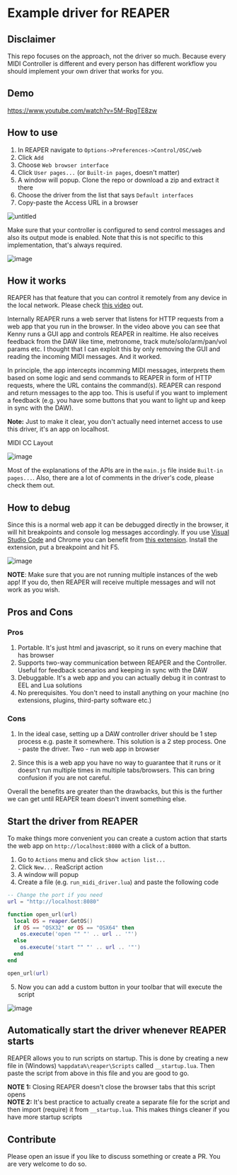 # Example driver for REAPER

## Disclaimer

This repo focuses on the approach, not the driver so much. Because every MIDI Controller is different and every person has different 
workflow you should implement your own driver that works for you.

## Demo

https://www.youtube.com/watch?v=5M-RpgTE8zw

## How to use

1. In REAPER navigate to `Options->Preferences->Control/OSC/web`
2. Click `Add`
3. Choose `Web browser interface`
4. Click `User pages...` (or `Built-in pages`, doesn't matter)
5. A window will popup. Clone the repo or download a zip and extract it there
6. Choose the driver from the list that says `Default interfaces`
7. Copy-paste the Access URL in a browser

![untitled](https://user-images.githubusercontent.com/3126733/50609072-5185ee00-0ed7-11e9-8fbb-d74e979a3410.png)

Make sure that your controller is configured to send control messages and also its output mode is enabled. Note that this is not specific
to this implementation, that's always required.

![image](https://user-images.githubusercontent.com/3126733/50609231-bf321a00-0ed7-11e9-9d2c-e1e896aad763.png)

## How it works

REAPER has that feature that you can control it remotely from any device in the local network.
Please check [this video](https://youtu.be/CkMAj8CpvIU) out.

Internally REAPER runs a web server that listens for HTTP requests from a web app that you run in the browser. In the video above you can see that Kenny
runs a GUI app and controls REAPER in realtime. He also receives feedback from the DAW like time, metronome, track mute/solo/arm/pan/vol params etc.
I thought that I can exploit this by only removing the GUI and reading the incoming MIDI messages. And it worked.

In principle, the app intercepts incomming MIDI messages, interprets them based on some logic and send commands to REAPER in form of
HTTP requests, where the URL contains the command(s). REAPER can respond and return messages to the app too. This is useful if you want
to implement a feedback (e.g. you have some buttons that you want to light up and keep in sync with the DAW).

**Note:** Just to make it clear, you don't actually need internet access to use this driver, it's an app on localhost.

MIDI CC Layout

![image](https://user-images.githubusercontent.com/3126733/50611921-de817500-0ee0-11e9-8916-f65bf7f9c52a.png)

Most of the explanations of the APIs are in the `main.js` file inside `Built-in pages...`. Also, there are a lot of comments in the driver's code, please check them out.

## How to debug

Since this is a normal web app it can be debugged directly in the browser, it will hit breakpoints and console log messages accordingly.
If you use [Visual Studio Code](https://code.visualstudio.com/) and Chrome you can benefit from
[this extension](https://code.visualstudio.com/blogs/2016/02/23/introducing-chrome-debugger-for-vs-code). Install the extension, put a breakpoint and hit F5.

![image](https://user-images.githubusercontent.com/3126733/50612097-839c4d80-0ee1-11e9-90c5-7dd54fb970ce.png)

**NOTE**: Make sure that you are not running multiple instances of the web app! If you do, then REAPER will receive multiple messages and will not work as you wish.

## Pros and Cons

### Pros

1. Portable. It's just html and javascript, so it runs on every machine that has browser
2. Supports two-way communication between REAPER and the Controller. Useful for feedback scenarios and keeping in sync with the DAW
2. Debuggable. It's a web app and you can actually debug it in contrast to EEL and Lua solutions
3. No prerequisites. You don't need to install anything on your machine (no extensions, plugins, third-party software etc.)

### Cons

1. In the ideal case, setting up a DAW controller driver should be 1 step process e.g. paste it somewhere. This solution is a 2
step process. One - paste the driver. Two - run web app in browser

2. Since this is a web app you have no way to guarantee that it runs or it doesn't run multiple times in multiple tabs/browsers.
This can bring confusion if you are not careful.

Overall the benefits are greater than the drawbacks, but this is the further we can get until REAPER team doesn't invent something else.

## Start the driver from REAPER

To make things more convenient you can create a custom action that starts the web app on `http://localhost:8080` with a click of a button.

1. Go to `Actions` menu and click `Show action list...`
2. Click `New...` ReaScript action
3. A window will popup
4. Create a file (e.g. `run_midi_driver.lua`) and paste the following code

```lua
-- Change the port if you need
url = "http://localhost:8080"

function open_url(url)
  local OS = reaper.GetOS()
  if OS == "OSX32" or OS == "OSX64" then
    os.execute('open "" "' .. url .. '"')
  else
    os.execute('start "" "' .. url .. '"')
  end
end

open_url(url)
```

5. Now you can add a custom button in your toolbar that will execute the script

![image](https://user-images.githubusercontent.com/3126733/50728047-d3228980-112c-11e9-86ea-e1ec2bdfa75a.png)


## Automatically start the driver whenever REAPER starts

REAPER allows you to run scripts on startup. This is done by creating a new file in (Windows) `%appdata%\reaper\Scripts` called `__startup.lua`. Then paste the script from above in this file and you are good to go.

**NOTE 1:** Closing REAPER doesn't close the browser tabs that this script opens  
**NOTE 2:** It's best practice to actually create a separate file for the script and then import (require) it from `__startup.lua`. This makes things cleaner if you have more startup scripts

## Contribute

Please open an issue if you like to discuss something or create a PR. You are very welcome to do so.
